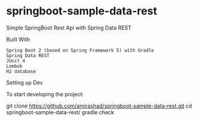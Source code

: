 # springboot-sample-data-rest
Simple SpringBoot Rest Api with Spring Data REST

Built With

    Spring Boot 2 (based on Spring Framework 5) with Gradle
    Spring Data REST
    JUnit 4
    Lombok
    H2 database

Setting up Dev

To start developing the project:

git clone https://github.com/amirashad/springboot-sample-data-rest.git
cd springboot-sample-data-rest/
gradle check
